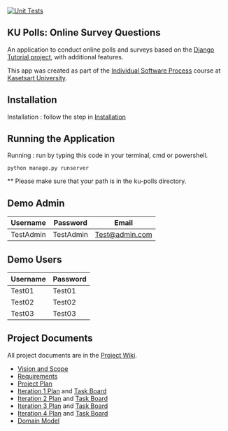 [![Unit Tests](https://github.com/TAGCH/ku-polls/actions/workflows/ku-polls-unittest.yml/badge.svg)](https://github.com/TAGCH/ku-polls/actions/workflows/ku-polls-unittest.yml)
## KU Polls: Online Survey Questions 

An application to conduct online polls and surveys based
on the [Django Tutorial project](https://docs.djangoproject.com/en/4.1/intro/), with
additional features.

This app was created as part of the [Individual Software Process](
https://cpske.github.io/ISP) course at [Kasetsart University](https://www.ku.ac.th).

## Installation

Installation : follow the step in [Installation](https://github.com/TAGCH/ku-polls/blob/iteration4/Installation.md)

## Running the Application

Running : run by typing this code in your terminal, cmd or powershell.
```
python manage.py runserver
```

** Please make sure that your path is in the ku-polls directory.

## Demo Admin
| Username  | Password        | Email |
|-----------|-----------------|-------|
|   TestAdmin   | TestAdmin | Test@admin.com |

## Demo Users
| Username  | Password        |
|-----------|-----------------|
|   Test01   | Test01 |
|   Test02   | Test02 |
|   Test03   | Test03 |

## Project Documents

All project documents are in the [Project Wiki](../../wiki/Home).

- [Vision and Scope](../../wiki/Vision%20and%20Scope)
- [Requirements](../../wiki/Requirements)
- [Project Plan](../../wiki/Project%20Plan)
- [Iteration 1 Plan](../../wiki/Iteration%201%20Plan) and [Task Board](https://github.com/users/TAGCH/projects/6/views/2)
- [Iteration 2 Plan](../../wiki/Iteration%202%20Plan) and [Task Board](https://github.com/users/TAGCH/projects/6/views/3)
- [Iteration 3 Plan](../../wiki/Iteration%203%20Plan) and [Task Board](https://github.com/users/TAGCH/projects/6/views/4)
- [Iteration 4 Plan](../../wiki/Iteration%204%20Plan) and [Task Board](https://github.com/users/TAGCH/projects/6/views/5)
- [Domain Model](../../wiki/Domain%20Model)